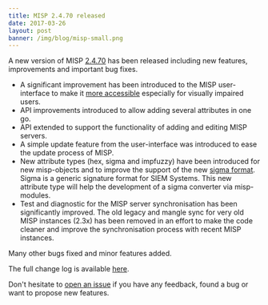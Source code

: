 ```yaml
---
title: MISP 2.4.70 released
date: 2017-03-26
layout: post
banner: /img/blog/misp-small.png
---
```


A new version of MISP [2.4.70](https://github.com/MISP/MISP/tree/v2.4.70) has been released including new features, improvements and important bug fixes.

- A significant improvement has been introduced to the MISP user-interface to make it [more accessible](https://github.com/MISP/MISP/issues/2038) especially for visually impaired users.
- API improvements introduced to allow adding several attributes in one go.
- API extended to support the functionality of adding and editing MISP servers.
- A simple update feature from the user-interface was introduced to ease the update process of MISP.
- New attribute types (hex, sigma and impfuzzy) have been introduced for new misp-objects and to improve the support of the new [sigma format](https://github.com/Neo23x0/sigma). Sigma is a generic signature format for SIEM Systems. This new attribute type will help the development of a sigma converter via misp-modules.
- Test and diagnostic for the MISP server synchronisation has been significantly improved. The old legacy and mangle sync for very old MISP instances (2.3x) has been removed in an effort to make the code cleaner and improve the synchronisation process with recent MISP instances.

Many other bugs fixed and minor features added.

The full change log is available [here](https://www.misp.software/Changelog.txt).

Don't hesitate to [open an issue](https://github.com/MISP/MISP/issues) if you have any feedback, found a bug or want to propose new features.

